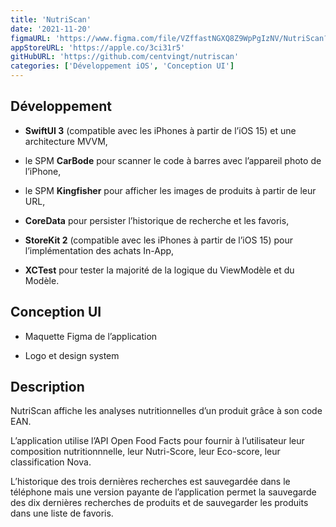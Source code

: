 ```yaml
---
title: 'NutriScan'
date: '2021-11-20'
figmaURL: 'https://www.figma.com/file/VZffastNGXQ8Z9WpPgIzNV/NutriScan?node-id=1607%3A1700'
appStoreURL: 'https://apple.co/3ci31r5'
gitHubURL: 'https://github.com/centvingt/nutriscan'
categories: ['Développement iOS', 'Conception UI']
---
```


## Développement

-   **SwiftUI 3** (compatible avec les iPhones à partir de l’iOS 15) et une architecture MVVM,

-   le SPM **CarBode** pour scanner le code à barres avec l’appareil photo de l’iPhone,

-   le SPM **Kingfisher** pour afficher les images de produits à partir de leur URL,

-   **CoreData** pour persister l’historique de recherche et les favoris,

-   **StoreKit 2** (compatible avec les iPhones à partir de l’iOS 15) pour l’implémentation des achats In-App,

-   **XCTest** pour tester la majorité de la logique du ViewModèle et du Modèle.

## Conception UI

-   Maquette Figma de l’application

-   Logo et design system

## Description

NutriScan affiche les analyses nutritionnelles d’un produit grâce à son code EAN.

L’application utilise l’API Open Food Facts pour fournir à l’utilisateur leur composition nutritionnnelle, leur Nutri-Score, leur Eco-score, leur classification Nova.

L’historique des trois dernières recherches est sauvegardée dans le téléphone mais une version payante de l’application permet la sauvegarde des dix dernières recherches de produits et de sauvegarder les produits dans une liste de favoris.
